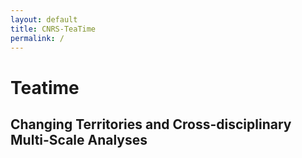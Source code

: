 ```yaml
---
layout: default
title: CNRS-TeaTime
permalink: /
---
```


# Teatime

## Changing Territories and Cross-disciplinary Multi-Scale Analyses

